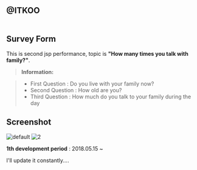 @ITKOO<br><br><br>
Survey Form
-------------

This is second jsp performance, topic is **"How many times you talk with family?"**.
> **Information:**

> - First Question : Do you live with your family now?
> - Second Question : How old are you?
> - Third Question : How much do you talk to your family during the day

Screenshot
---------------------------------------
![default](https://user-images.githubusercontent.com/31758135/43296811-97e478a2-9188-11e8-978d-4003a16078a5.png)
![2](https://user-images.githubusercontent.com/31758135/43296816-9efbadea-9188-11e8-9442-37217ac93ca2.png)


**1th development period** : 2018.05.15 ~ 

I'll update it constantly....
